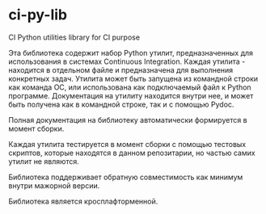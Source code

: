 # ci-py-lib
CI Python utilities library for CI purpose

Эта библиотека содержит набор Python утилит, предназначенных для использования в системах Continuous Integration.
Каждая утилита - находится в отдельном файле и предназначена для выполнения конкретных задач.
Утилита может быть запущена из командной строки как команда ОС, или использована как подключаемый файл к Python программе.
Документация на утилиту находится внутри нее, и может быть получена как в командной строке, так и с помощью Pydoc.

Полная документация на библиотеку автоматически формируется в момент сборки.

Каждая утилита тестируется в момент сборки с помощью тестовых скриптов, которые находятся в данном репозитарии, но частью самих утилит не являются.

Библиотека поддерживает обратную совместимость как минимум внутри мажорной версии.

Библиотека является кросплафторменной.
